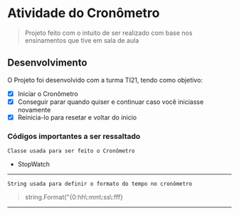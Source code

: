 # Atividade do Cronômetro

> Projeto feito com o intuito de ser realizado com base nos ensinamentos que tive em sala de aula

## Desenvolvimento
O Projeto foi desenvolvido com a turma TI21, tendo como objetivo:

- [x] Iniciar o Cronômetro
- [x] Conseguir parar quando quiser e continuar caso você iniciasse novamente
- [x] Reinicia-lo para resetar e voltar do inicio

### Códigos importantes a ser ressaltado

`Classe usada para ser feito o Cronômetro`
- StopWatch
---
`String usada para definir o formato do tempo no cronômetro`

> string.Format("{0:hh\\:mm\\:ss\\:fff}
---

